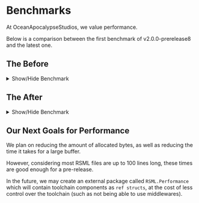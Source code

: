 ﻿# Benchmarks
At OceanApocalypseStudios, we value performance.

Below is a comparison between the first benchmark of v2.0.0-prerelease8 and the latest one.

## The Before
<details>
	<summary>Show/Hide Benchmark</summary>
	<table style="text-align: right; border-collapse: collapse;">
		<tr style="text-align: center">
			<th>
				Friendly Name
			</th>
			<th>
				Method
			</th>
			<th>
				Mean (ns)
			</th>
			<th>
				Error (ns)
			</th>
			<th>
				Gen 0
			</th>
			<th>
				Gen 1
			</th>
			<th>
				Gen 2
			</th>
			<th>
				Allocations (B)
			</th>
		</tr>
		<tr>
			<td style="text-align: left;">
				Creation of a new evaluator and accessing its `Content` property (1 line)
			</td>
			<td style="text-align: left;">
				ContentProperty SmallContent
			</td>
			<td>
				279.1
			</td>
			<td>
				722.46
			<td>
				0.2789
			</td>
			<td>
				-
			</td>
			<td>
				-
			</td>
			<td>
				584
			</td>
		</tr>
		<tr>
			<td style="text-align: left;">
				Creation of a new evaluator and accessing its `Content` property (10000 lines)
			</td>
			<td style="text-align: left;">
				ContentProperty LargeContent
			</td>
			<td>
				405,550.6
			</td>
			<td>
				117,660.61
			<td>
				110.8398
			</td>
			<td>
				110.8398
			</td>
			<td>
				110.8398
			</td>
			<td>
				350181
			</td>
		</tr>
		<tr>
			<td style="text-align: left;">
				Evaluating 1 line of RSML
			</td>
			<td style="text-align: left;">
				Evaluate SmallContent
			</td>
			<td>
				5,287.5
			</td>
			<td>
				378.29
			<td>
				2.0752
			</td>
			<td>
				-
			</td>
			<td>
				-
			</td>
			<td>
				4352
			</td>
		</tr>
		<tr>
			<td style="text-align: left;">
				Evaluating 100 lines of RSML
			</td>
			<td style="text-align: left;">
				Evaluate MediumContent
			</td>
			<td>
				98,444.7
			</td>
			<td>
				40,498.33
			<td>
				40.6494
			</td>
			<td>
				-
			</td>
			<td>
				-
			</td>
			<td>
				85256
			</td>
		</tr>
		<tr>
            <td style="text-align: left;">Evaluating 10000 lines of RSML</td>
            <td style="text-align: left;">Evaluate LargeContent</td>
            <td>11,233,432.8</td>
            <td>12,026,706.66</td>
            <td>4015.6250</td>
            <td>109.3750</td>
            <td>109.3750</td>
            <td>8747973 B</td>
        </tr>
        <tr>
            <td style="text-align: left;">Evaluating 500 lines of RSML, but with mixed statements</td>
            <td style="text-align: left;">Evaluate ComplexContent</td>
            <td>1,049,512.7</td>
            <td>364,556.17</td>
            <td>451.1719</td>
            <td>-</td>
            <td>-</td>
            <td>943960 B</td>
        </tr>
        <tr>
            <td style="text-align: left;">Checking if a short line is a comment</td>
            <td style="text-align: left;">IsComment True Medium</td>
            <td>109.3</td>
            <td>28.13</td>
            <td>0.1109</td>
            <td>-</td>
            <td>-</td>
            <td>232 B</td>
        </tr>
        <tr>
            <td style="text-align: left;">Checking if an extremely short line is a comment</td>
            <td style="text-align: left;">IsComment True Small</td>
            <td>111.9</td>
            <td>65.24</td>
            <td>0.1109</td>
            <td>-</td>
            <td>-</td>
            <td>232 B</td>
        </tr>
        <tr>
            <td style="text-align: left;">Checking if a short line is a comment</td>
            <td style="text-align: left;">IsComment False Medium</td>
            <td>124.9</td>
            <td>71.19</td>
            <td>0.1109</td>
            <td>-</td>
            <td>-</td>
            <td>232 B</td>
        </tr>
        <tr>
            <td style="text-align: left;">Checking if an extremely short line is a comment</td>
            <td style="text-align: left;">IsComment False Small</td>
            <td>184.0</td>
            <td>1,105.59</td>
            <td>0.1109</td>
            <td>-</td>
            <td>-</td>
            <td>232 B</td>
        </tr>
	</table>
</details>

## The After
<details>
	<summary>Show/Hide Benchmark</summary>
	<table style="text-align: right; border-collapse: collapse;">
		<tr style="text-align: center">
			<th>
				Friendly Name
			</th>
			<th>
				Method
			</th>
			<th>
				Mean (ns)
			</th>
			<th>
				Error (ns)
			</th>
			<th>
				Gen 0
			</th>
			<th>
				Allocations (B)
			</th>
		</tr>
		<tr>
			<td style="text-align: left;">
				Creation of a new evaluator and accessing its `Content` property (1 line)
			</td>
			<td style="text-align: left;">
				ContentProperty SmallContent
			</td>
			<td>
				193.142
			</td>
			<td>
				1,229.594 ns
			<td>
				0.1605
			</td>
			<td>
				336
			</td>
		</tr>
		<tr>
			<td style="text-align: left;">
				Creation of a new evaluator and accessing its `Content` property (10000 lines)
			</td>
			<td style="text-align: left;">
				ContentProperty LargeContent
			</td>
			<td>128.318</td>
			<td>
				237.470
			<td>
				0.1605
			</td>
			<td>
				336
			</td>
		</tr>
		<tr>
			<td style="text-align: left;">
				Evaluating 1 line of RSML
			</td>
			<td style="text-align: left;">
				Evaluate SmallContent
			</td>
			<td>
				5,047.466
			</td>
			<td>
				6,844.805
			<td>
				1.4343
			</td>
			<td>
				3000
			</td>
		</tr>
		<tr>
			<td style="text-align: left;">
				Evaluating 100 lines of RSML
			</td>
			<td style="text-align: left;">
				Evaluate MediumContent
			</td>
			<td>
				110,423.043
			</td>
			<td>
				290,075.337
			<td>
				30.6396
			</td>
			<td>
				64240
			</td>
		</tr>
		<tr>
            <td style="text-align: left;">Evaluating 10000 lines of RSML</td>
            <td style="text-align: left;">Evaluate LargeContent</td>
            <td>9,369,561.458</td>
            <td>2,808,413.891</td>
            <td>3078.1250</td>
            <td>6440560</td>
        </tr>
        <tr>
            <td style="text-align: left;">Evaluating 500 lines of RSML, but with mixed statements</td>
            <td style="text-align: left;">Evaluate ComplexContent</td>
            <td>1,281,701.042</td>
            <td>1,287,522.972</td>
            <td>292.9688</td>
            <td>613328</td>
        </tr>
        <tr>
            <td style="text-align: left;">Checking if a short line is a comment</td>
            <td style="text-align: left;">IsComment True Medium</td>
            <td>7.858</td>
            <td>2.828</td>
            <td>-</td>
            <td>-</td>
        </tr>
        <tr>
            <td style="text-align: left;">Checking if an extremely short line is a comment</td>
            <td style="text-align: left;">IsComment True Small</td>
            <td>7.615</td>
            <td>3.161</td>
            <td>-</td>
            <td>-</td>
        </tr>
        <tr>
            <td style="text-align: left;">Checking if a short line is a comment</td>
            <td style="text-align: left;">IsComment False Medium</td>
            <td>24.107</td>
            <td>4.930</td>
            <td>-</td>
            <td>-</td>
        </tr>
        <tr>
            <td style="text-align: left;">Checking if an extremely short line is a comment</td>
            <td style="text-align: left;">IsComment False Small</td>
            <td>6.202</td>
            <td>16.032</td>
            <td>-</td>
            <td>-</td>
        </tr>
	</table>
</details>

## Our Next Goals for Performance
We plan on reducing the amount of allocated bytes, as well as reducing the time it takes for a large buffer.

However, considering most RSML files are up to 100 lines long, these times are good enough for a pre-release.

In the future, we may create an external package called `RSML.Performance` which will contain toolchain components as
`ref structs`, at the cost of less control over the toolchain (such as not being able to use middlewares).
